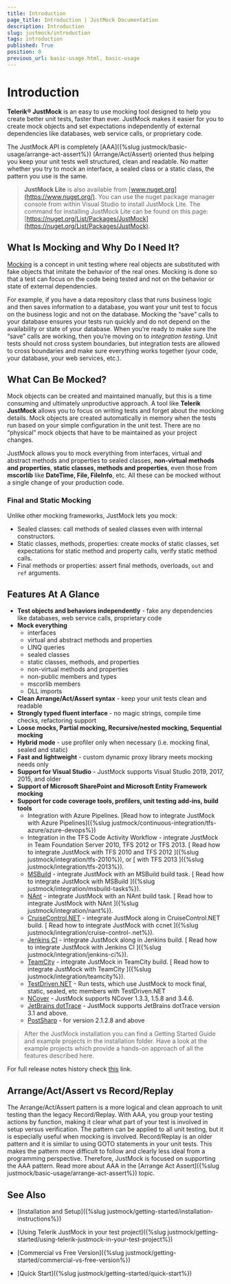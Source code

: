 ```yaml
---
title: Introduction
page_title: Introduction | JustMock Documentation
description: Introduction
slug: justmock/introduction
tags: introduction
published: True
position: 0
previous_url: basic-usage.html, basic-usage
---
```


# Introduction

__Telerik® JustMock__ is an easy to use mocking tool designed to help you create better unit tests, faster than ever. JustMock makes it easier for you to create mock objects and set expectations independently of external dependencies like databases, web service calls, or proprietary code.

The JustMock API is completely [AAA]({%slug justmock/basic-usage/arrange-act-assert%}) (Arrange/Act/Assert) oriented thus helping you keep your unit tests well structured, clean and readable. No matter whether you try to mock an interface, a sealed class or a static class, the pattern you use is the same.

> __JustMock Lite__ is also available from [www.nuget.org](https://www.nuget.org/). You can use the nuget package manager console from within Visual Studio to install JustMock Lite. The command for installing JustMock Lite can be found on this page: [https://nuget.org/List/Packages/JustMock](https://nuget.org/List/Packages/JustMock).

## What Is Mocking and Why Do I Need It?
[Mocking](https://en.wikipedia.org/wiki/Mock_object) is a concept in unit testing where real objects are substituted with fake objects that imitate the behavior of the real ones. Mocking is done so that a test can focus on the code being tested and not on the behavior or state of external dependencies. 

For example, if you have a data repository class that runs business logic and then saves information to a database, you want your unit test to focus on the business logic and not on the database. Mocking the “save” calls to your database ensures your tests run quickly and do not depend on the availability or state of your database. When you’re ready to make sure the “save” calls are working, then you’re moving on to *integration testing*. Unit tests should not cross system boundaries, but integration tests are allowed to cross boundaries and make sure everything works together (your code, your database, your web services, etc.).

## What Can Be Mocked?

Mock objects can be created and maintained manually, but this is a time consuming and ultimately unproductive approach. A tool like __Telerik JustMock__ allows you to focus on writing tests and forget about the mocking details. Mock objects are created automatically in memory when the tests run based on your simple configuration in the unit test. There are no “physical” mock objects that have to be maintained as your project changes.

JustMock allows you to mock everything from interfaces, virtual and abstract methods and properties to sealed classes, __non-virtual methods and properties__, __static classes, methods and properties__, even those from __mscorlib__ like __DateTime, File, FileInfo__, etc.
All these can be mocked without a single change of your production code.

### Final and Static Mocking

Unlike other mocking frameworks, JustMock lets you mock: 

*  Sealed classes: call methods of sealed classes even with internal constructors. 
*  Static classes, methods, properties: create mocks of static classes, set expectations for static method and property calls, verify static method calls. 
*  Final methods or properties: assert final methods, overloads, `out` and `ref` arguments. 

## Features At A Glance
* __Test objects and behaviors independently__ - fake any dependencies like databases, web service calls, proprietary code 
* __Mock everything__
	* interfaces
	* virtual and abstract methods and properties
	* LINQ queries
	* sealed classes
	* static classes, methods, and properties
	* non-virtual methods and properties
	* non-public members and types
	* mscorlib members
	* DLL imports
* __Clean Arrange/Act/Assert syntax__ - keep your unit tests clean and readable 
* __Strongly typed fluent interface__ - no magic strings, compile time checks, refactoring support 
* __Loose mocks, Partial mocking, Recursive/nested mocking, Sequential mocking__
* __Hybrid mode__ - use profiler only when necessary (i.e. mocking final, sealed and static) 
* __Fast and lightweight__ - custom dynamic proxy library meets mocking needs only
* __Support for Visual Studio__ - JustMock supports Visual Studio 2019, 2017, 2015, and older
* __Support of Microsoft SharePoint and Microsoft Entity Framework mocking__
* __Support for code coverage tools, profilers, unit testing add-ins, build tools__
	* Integration with Azure Pipelines. [Read how to integrate JustMock with Azure Pipelines]({%slug justmock/continuous-integration/tfs-azure/azure-devops%})
	* Integration in the TFS Code Activity Workflow - integrate JustMock in Team Foundation Server 2010, TFS 2012 or TFS 2013. [ Read how to integrate JustMock with TFS 2010 and TFS 2012 ]({%slug justmock/integration/tfs-2010%}), or [ with TFS 2013 ]({%slug justmock/integration/tfs-2013%}). 
	* [MSBuild](https://msdn.microsoft.com/en-us/library/wea2sca5(VS.90).aspx) - integrate JustMock with an MSBuild build task. [ Read how to integrate JustMock with MSBuild ]({%slug justmock/integration/msbuild-tasks%}). 
	* [NAnt](http://nant.sourceforge.net/) - integrate JustMock with an NAnt build task. [ Read how to integrate JustMock with NAnt ]({%slug justmock/integration/nant%}). 
	* [CruiseControl.NET](http://cruisecontrol.sourceforge.net/) - integrate JustMock along in CruiseControl.NET build. [ Read how to integrate JustMock with ccnet ]({%slug justmock/integration/cruise-control-.net%}). 
	* [Jenkins CI](https://jenkins-ci.org/) - integrate JustMock along in Jenkins build. [ Read how to integrate JustMock with Jenkins CI ]({%slug justmock/integration/jenkins-ci%}). 
	* [TeamCity](https://www.jetbrains.com/teamcity/) - integrate JustMock in TeamCity build. [ Read how to integrate JustMock with TeamCity ]({%slug justmock/integration/teamcity%}). 
	* [TestDriven.NET](https://testdriven.net/) - Run tests, which use JustMock to mock final, static, sealed, etc members with TestDriven.NET 
	* [NCover](https://www.ncover.com/) - JustMock supports NCover 1.3.3, 1.5.8 and 3.4.6. 
	* [JetBrains dotTrace](https://www.ncover.com/) - JustMock supports JetBrains dotTrace version 3.1 and above. 
	* [PostSharp](http://www.sharpcrafters.com/) - for version 2.1.2.8 and above 


> After the JustMock installation you can find a Getting Started Guide and example projects in the installation folder. Have a look at the example projects which provide a hands-on approach of all the features described here.

For full release notes history check [this](https://www.telerik.com/products/mocking/whats-new/release-history.aspx ) link.

## Arrange/Act/Assert vs Record/Replay
The Arrange/Act/Assert pattern is a more logical and clean approach to unit testing than the legacy Record/Replay. With AAA, you group your testing actions by function, making it clear what part of your test is involved in setup versus verification. The pattern can be applied to all unit testing, but it is especially useful when mocking is involved.
Record/Replay is an older pattern and it is similar to using GOTO statements in your unit tests. This makes the pattern more difficult to follow and clearly less ideal from a programming perspective. Therefore, JustMock is focused on supporting the AAA pattern.
Read more about AAA in the [Arrange Act Assert]({%slug justmock/basic-usage/arrange-act-assert%}) topic.

## See Also

 * [Installation and Setup]({%slug justmock/getting-started/installation-instructions%})

 * [Using Telerik JustMock in your test project]({%slug justmock/getting-started/using-telerik-justmock-in-your-test-project%})

 * [Commercial vs Free Version]({%slug justmock/getting-started/commercial-vs-free-version%})

 * [Quick Start]({%slug justmock/getting-started/quick-start%})

